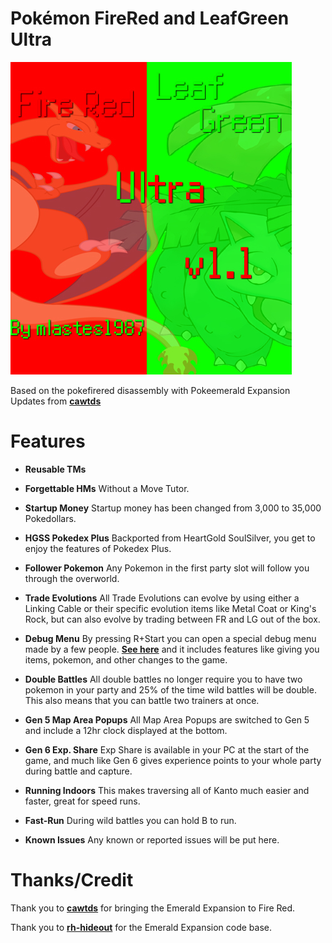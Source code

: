 # Pokémon FireRed and LeafGreen Ultra

![Screenshot](fireredultra-box-art.jpg)

Based on the pokefirered disassembly with Pokeemerald Expansion Updates from [**cawtds**](https://github.com/cawtds/pokefirered-expansion)

# Features

- **Reusable TMs**

- **Forgettable HMs** Without a Move Tutor.

- **Startup Money** Startup money has been changed from 3,000 to 35,000 Pokedollars.

- **HGSS Pokedex Plus** Backported from HeartGold SoulSilver, you get to enjoy the features of Pokedex Plus.

- **Follower Pokemon** Any Pokemon in the first party slot will follow you through the overworld.

- **Trade Evolutions** All Trade Evolutions can evolve by using either a Linking Cable or their specific evolution items like Metal Coat or King's Rock, but can also evolve by trading between FR and LG out of the box.

- **Debug Menu** By pressing R+Start you can open a special debug menu made by a few people. [**See here**](/include/config/debug.h) and it includes features like giving you items, pokemon, and other changes to the game.

- **Double Battles** All double battles no longer require you to have two pokemon in your party and 25% of the time wild battles will be double.  This also means that you can battle two trainers at once.

- **Gen 5 Map Area Popups** All Map Area Popups are switched to Gen 5 and include a 12hr clock displayed at the bottom.

- **Gen 6 Exp. Share** Exp Share is available in your PC at the start of the game, and much like Gen 6 gives experience points to your whole party during battle and capture.

- **Running Indoors** This makes traversing all of Kanto much easier and faster, great for speed runs.

- **Fast-Run** During wild battles you can hold B to run.

- **Known Issues** Any known or reported issues will be put here.

# Thanks/Credit

Thank you to [**cawtds**](https://github.com/cawtds) for bringing the Emerald Expansion to Fire Red.

Thank you to [**rh-hideout**](https://github.com/rh-hideout/pokeemerald-expansion) for the Emerald Expansion code base.
